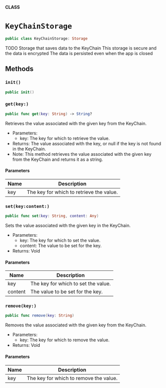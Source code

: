 **CLASS**

# `KeyChainStorage`

```swift
public class KeyChainStorage: Storage
```

TODO
Storage that saves data to the KeyChain
This storage is secure and the data is encrypted
The data is persisted even when the app is closed

## Methods
### `init()`

```swift
public init()
```

### `get(key:)`

```swift
public func get(key: String) -> String?
```

Retrieves the value associated with the given key from the KeyChain.
- Parameters:
  - key: The key for which to retrieve the value.
- Returns: The value associated with the key, or null if the key is not found in the KeyChain.
- Note: This method retrieves the value associated with the given key from the KeyChain and returns it as a string.

#### Parameters

| Name | Description |
| ---- | ----------- |
| key | The key for which to retrieve the value. |

### `set(key:content:)`

```swift
public func set(key: String, content: Any)
```

Sets the value associated with the given key in the KeyChain.
- Parameters:
  - key: The key for which to set the value.
  - content: The value to be set for the key.
- Returns: Void

#### Parameters

| Name | Description |
| ---- | ----------- |
| key | The key for which to set the value. |
| content | The value to be set for the key. |

### `remove(key:)`

```swift
public func remove(key: String)
```

Removes the value associated with the given key from the KeyChain.
- Parameters:
  - key: The key for which to remove the value.
- Returns: Void

#### Parameters

| Name | Description |
| ---- | ----------- |
| key | The key for which to remove the value. |